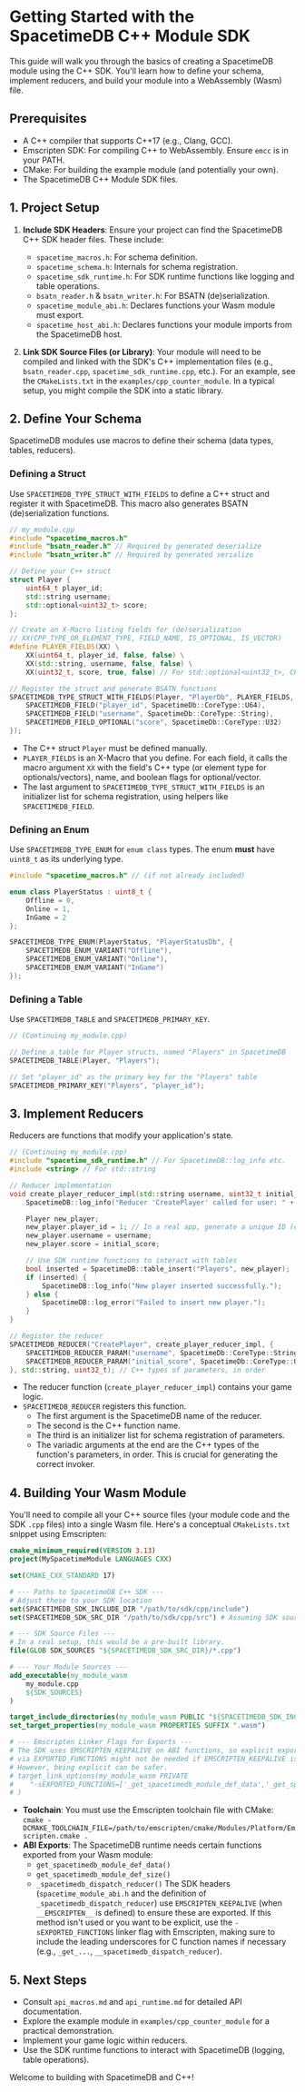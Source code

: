# Getting Started with the SpacetimeDB C++ Module SDK

This guide will walk you through the basics of creating a SpacetimeDB module using the C++ SDK. You'll learn how to define your schema, implement reducers, and build your module into a WebAssembly (Wasm) file.

## Prerequisites

*   A C++ compiler that supports C++17 (e.g., Clang, GCC).
*   Emscripten SDK: For compiling C++ to WebAssembly. Ensure `emcc` is in your PATH.
*   CMake: For building the example module (and potentially your own).
*   The SpacetimeDB C++ Module SDK files.

## 1. Project Setup

1.  **Include SDK Headers**:
    Ensure your project can find the SpacetimeDB C++ SDK header files. These include:
    *   `spacetime_macros.h`: For schema definition.
    *   `spacetime_schema.h`: Internals for schema registration.
    *   `spacetime_sdk_runtime.h`: For SDK runtime functions like logging and table operations.
    *   `bsatn_reader.h` & `bsatn_writer.h`: For BSATN (de)serialization.
    *   `spacetime_module_abi.h`: Declares functions your Wasm module must export.
    *   `spacetime_host_abi.h`: Declares functions your module imports from the SpacetimeDB host.

2.  **Link SDK Source Files (or Library)**:
    Your module will need to be compiled and linked with the SDK's C++ implementation files (e.g., `bsatn_reader.cpp`, `spacetime_sdk_runtime.cpp`, etc.). For an example, see the `CMakeLists.txt` in the `examples/cpp_counter_module`. In a typical setup, you might compile the SDK into a static library.

## 2. Define Your Schema

SpacetimeDB modules use macros to define their schema (data types, tables, reducers).

### Defining a Struct

Use `SPACETIMEDB_TYPE_STRUCT_WITH_FIELDS` to define a C++ struct and register it with SpacetimeDB. This macro also generates BSATN (de)serialization functions.

```cpp
// my_module.cpp
#include "spacetime_macros.h"
#include "bsatn_reader.h" // Required by generated deserialize
#include "bsatn_writer.h" // Required by generated serialize

// Define your C++ struct
struct Player {
    uint64_t player_id;
    std::string username;
    std::optional<uint32_t> score;
};

// Create an X-Macro listing fields for (de)serialization
// XX(CPP_TYPE_OR_ELEMENT_TYPE, FIELD_NAME, IS_OPTIONAL, IS_VECTOR)
#define PLAYER_FIELDS(XX) \
    XX(uint64_t, player_id, false, false) \
    XX(std::string, username, false, false) \
    XX(uint32_t, score, true, false) // For std::optional<uint32_t>, CPP_TYPE is uint32_t

// Register the struct and generate BSATN functions
SPACETIMEDB_TYPE_STRUCT_WITH_FIELDS(Player, "PlayerDb", PLAYER_FIELDS, {
    SPACETIMEDB_FIELD("player_id", SpacetimeDb::CoreType::U64),
    SPACETIMEDB_FIELD("username", SpacetimeDb::CoreType::String),
    SPACETIMEDB_FIELD_OPTIONAL("score", SpacetimeDb::CoreType::U32)
});
```
*   The C++ struct `Player` must be defined manually.
*   `PLAYER_FIELDS` is an X-Macro that you define. For each field, it calls the macro argument `XX` with the field's C++ type (or element type for optionals/vectors), name, and boolean flags for optional/vector.
*   The last argument to `SPACETIMEDB_TYPE_STRUCT_WITH_FIELDS` is an initializer list for schema registration, using helpers like `SPACETIMEDB_FIELD`.

### Defining an Enum

Use `SPACETIMEDB_TYPE_ENUM` for `enum class` types. The enum **must** have `uint8_t` as its underlying type.

```cpp
#include "spacetime_macros.h" // (if not already included)

enum class PlayerStatus : uint8_t {
    Offline = 0,
    Online = 1,
    InGame = 2
};

SPACETIMEDB_TYPE_ENUM(PlayerStatus, "PlayerStatusDb", {
    SPACETIMEDB_ENUM_VARIANT("Offline"),
    SPACETIMEDB_ENUM_VARIANT("Online"),
    SPACETIMEDB_ENUM_VARIANT("InGame")
});
```

### Defining a Table

Use `SPACETIMEDB_TABLE` and `SPACETIMEDB_PRIMARY_KEY`.

```cpp
// (Continuing my_module.cpp)

// Define a table for Player structs, named "Players" in SpacetimeDB
SPACETIMEDB_TABLE(Player, "Players");

// Set "player_id" as the primary key for the "Players" table
SPACETIMEDB_PRIMARY_KEY("Players", "player_id");
```

## 3. Implement Reducers

Reducers are functions that modify your application's state.

```cpp
// (Continuing my_module.cpp)
#include "spacetime_sdk_runtime.h" // For SpacetimeDB::log_info etc.
#include <string> // For std::string

// Reducer implementation
void create_player_reducer_impl(std::string username, uint32_t initial_score) {
    SpacetimeDB::log_info("Reducer 'CreatePlayer' called for user: " + username);

    Player new_player;
    new_player.player_id = 1; // In a real app, generate a unique ID (e.g., from a host function)
    new_player.username = username;
    new_player.score = initial_score;

    // Use SDK runtime functions to interact with tables
    bool inserted = SpacetimeDB::table_insert("Players", new_player);
    if (inserted) {
        SpacetimeDB::log_info("New player inserted successfully.");
    } else {
        SpacetimeDB::log_error("Failed to insert new player.");
    }
}

// Register the reducer
SPACETIMEDB_REDUCER("CreatePlayer", create_player_reducer_impl, {
    SPACETIMEDB_REDUCER_PARAM("username", SpacetimeDb::CoreType::String),
    SPACETIMEDB_REDUCER_PARAM("initial_score", SpacetimeDb::CoreType::U32)
}, std::string, uint32_t); // C++ types of parameters, in order
```
*   The reducer function (`create_player_reducer_impl`) contains your game logic.
*   `SPACETIMEDB_REDUCER` registers this function.
    *   The first argument is the SpacetimeDB name of the reducer.
    *   The second is the C++ function name.
    *   The third is an initializer list for schema registration of parameters.
    *   The variadic arguments at the end are the C++ types of the function's parameters, in order. This is crucial for generating the correct invoker.

## 4. Building Your Wasm Module

You'll need to compile all your C++ source files (your module code and the SDK `.cpp` files) into a single Wasm file. Here's a conceptual `CMakeLists.txt` snippet using Emscripten:

```cmake
cmake_minimum_required(VERSION 3.13)
project(MySpacetimeModule LANGUAGES CXX)

set(CMAKE_CXX_STANDARD 17)

# --- Paths to SpacetimeDB C++ SDK ---
# Adjust these to your SDK location
set(SPACETIMEDB_SDK_INCLUDE_DIR "/path/to/sdk/cpp/include")
set(SPACETIMEDB_SDK_SRC_DIR "/path/to/sdk/cpp/src") # Assuming SDK sources are compiled directly

# --- SDK Source Files ---
# In a real setup, this would be a pre-built library.
file(GLOB SDK_SOURCES "${SPACETIMEDB_SDK_SRC_DIR}/*.cpp")

# --- Your Module Sources ---
add_executable(my_module_wasm
    my_module.cpp
    ${SDK_SOURCES}
)

target_include_directories(my_module_wasm PUBLIC "${SPACETIMEDB_SDK_INCLUDE_DIR}")
set_target_properties(my_module_wasm PROPERTIES SUFFIX ".wasm")

# --- Emscripten Linker Flags for Exports ---
# The SDK uses EMSCRIPTEN_KEEPALIVE on ABI functions, so explicit export
# via EXPORTED_FUNCTIONS might not be needed if EMSCRIPTEN_KEEPALIVE is active.
# However, being explicit can be safer.
# target_link_options(my_module_wasm PRIVATE
#    "-sEXPORTED_FUNCTIONS=['_get_spacetimedb_module_def_data','_get_spacetimedb_module_def_size','__spacetimedb_dispatch_reducer']"
# )
```
*   **Toolchain**: You must use the Emscripten toolchain file with CMake:
    `cmake -DCMAKE_TOOLCHAIN_FILE=/path/to/emscripten/cmake/Modules/Platform/Emscripten.cmake .`
*   **ABI Exports**: The SpacetimeDB runtime needs certain functions exported from your Wasm module:
    *   `get_spacetimedb_module_def_data()`
    *   `get_spacetimedb_module_def_size()`
    *   `_spacetimedb_dispatch_reducer()`
    The SDK headers (`spacetime_module_abi.h` and the definition of `_spacetimedb_dispatch_reducer`) use `EMSCRIPTEN_KEEPALIVE` (when `__EMSCRIPTEN__` is defined) to ensure these are exported. If this method isn't used or you want to be explicit, use the `-sEXPORTED_FUNCTIONS` linker flag with Emscripten, making sure to include the leading underscores for C function names if necessary (e.g., `_get_...`, `__spacetimedb_dispatch_reducer`).

## 5. Next Steps

*   Consult `api_macros.md` and `api_runtime.md` for detailed API documentation.
*   Explore the example module in `examples/cpp_counter_module` for a practical demonstration.
*   Implement your game logic within reducers.
*   Use the SDK runtime functions to interact with SpacetimeDB (logging, table operations).

Welcome to building with SpacetimeDB and C++!
```
